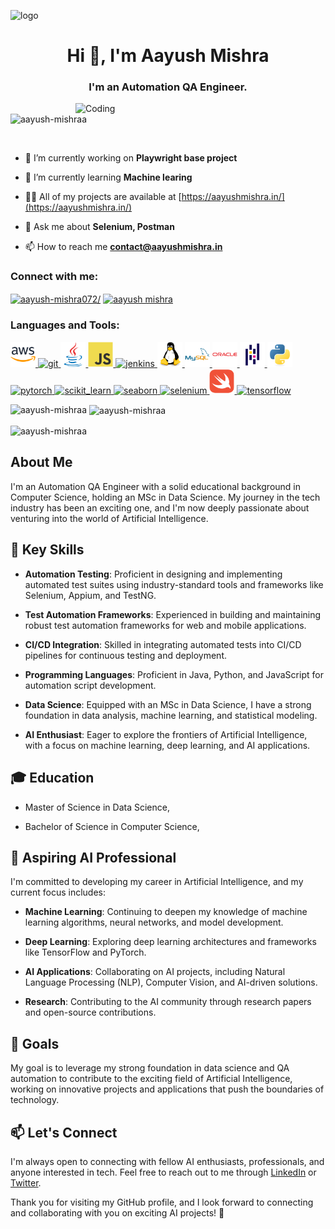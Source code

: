 ![logo](https://camo.githubusercontent.com/365c25491be66980bf5399ec714ce98f8a66f7559e86620fa047fd076c77a828/68747470733a2f2f7669736d652e636f2f626c6f672f77702d636f6e74656e742f75706c6f6164732f323032302f30332f616e696d6174696f6e2d736f6674776172652d6865616465722d776964652e676966)
<h1 align="center">Hi 👋, I'm Aayush Mishra</h1>
<h3 align="center">I'm an Automation QA Engineer.</h3>
<img align="right" alt="Coding" width="400" src="https://cdn.dribbble.com/users/1162077/screenshots/3848914/programmer.gif">
<p align="left"> <img src="https://komarev.com/ghpvc/?username=aayush-mishraa&label=Profile%20views&color=0e75b6&style=flat" alt="aayush-mishraa" /> </p>

<p align="left"> <a href="https://twitter.com/" target="blank"><img src="https://img.shields.io/twitter/follow/?logo=twitter&style=for-the-badge" alt="" /></a> </p>

- 🔭 I’m currently working on **Playwright base project**

- 🌱 I’m currently learning **Machine learing**

- 👨‍💻 All of my projects are available at [https://aayushmishra.in/](https://aayushmishra.in/)

- 💬 Ask me about **Selenium, Postman**

- 📫 How to reach me **contact@aayushmishra.in**

<h3 align="left">Connect with me:</h3>
<p align="left">
<a href="https://linkedin.com/in/aayush-mishra072/" target="blank"><img align="center" src="https://raw.githubusercontent.com/rahuldkjain/github-profile-readme-generator/master/src/images/icons/Social/linked-in-alt.svg" alt="aayush-mishra072/" height="30" width="40" /></a>
<a href="https://fb.com/aayush mishra" target="blank"><img align="center" src="https://raw.githubusercontent.com/rahuldkjain/github-profile-readme-generator/master/src/images/icons/Social/facebook.svg" alt="aayush mishra" height="30" width="40" /></a>
</p>

<h3 align="left">Languages and Tools:</h3>
<p align="left"> <a href="https://aws.amazon.com" target="_blank" rel="noreferrer"> <img src="https://raw.githubusercontent.com/devicons/devicon/master/icons/amazonwebservices/amazonwebservices-original-wordmark.svg" alt="aws" width="40" height="40"/> </a> <a href="https://git-scm.com/" target="_blank" rel="noreferrer"> <img src="https://www.vectorlogo.zone/logos/git-scm/git-scm-icon.svg" alt="git" width="40" height="40"/> </a> <a href="https://www.java.com" target="_blank" rel="noreferrer"> <img src="https://raw.githubusercontent.com/devicons/devicon/master/icons/java/java-original.svg" alt="java" width="40" height="40"/> </a> <a href="https://developer.mozilla.org/en-US/docs/Web/JavaScript" target="_blank" rel="noreferrer"> <img src="https://raw.githubusercontent.com/devicons/devicon/master/icons/javascript/javascript-original.svg" alt="javascript" width="40" height="40"/> </a> <a href="https://www.jenkins.io" target="_blank" rel="noreferrer"> <img src="https://www.vectorlogo.zone/logos/jenkins/jenkins-icon.svg" alt="jenkins" width="40" height="40"/> </a> <a href="https://www.linux.org/" target="_blank" rel="noreferrer"> <img src="https://raw.githubusercontent.com/devicons/devicon/master/icons/linux/linux-original.svg" alt="linux" width="40" height="40"/> </a> <a href="https://www.mysql.com/" target="_blank" rel="noreferrer"> <img src="https://raw.githubusercontent.com/devicons/devicon/master/icons/mysql/mysql-original-wordmark.svg" alt="mysql" width="40" height="40"/> </a> <a href="https://www.oracle.com/" target="_blank" rel="noreferrer"> <img src="https://raw.githubusercontent.com/devicons/devicon/master/icons/oracle/oracle-original.svg" alt="oracle" width="40" height="40"/> </a> <a href="https://pandas.pydata.org/" target="_blank" rel="noreferrer"> <img src="https://raw.githubusercontent.com/devicons/devicon/2ae2a900d2f041da66e950e4d48052658d850630/icons/pandas/pandas-original.svg" alt="pandas" width="40" height="40"/> </a> <a href="https://www.python.org" target="_blank" rel="noreferrer"> <img src="https://raw.githubusercontent.com/devicons/devicon/master/icons/python/python-original.svg" alt="python" width="40" height="40"/> </a> <a href="https://pytorch.org/" target="_blank" rel="noreferrer"> <img src="https://www.vectorlogo.zone/logos/pytorch/pytorch-icon.svg" alt="pytorch" width="40" height="40"/> </a> <a href="https://scikit-learn.org/" target="_blank" rel="noreferrer"> <img src="https://upload.wikimedia.org/wikipedia/commons/0/05/Scikit_learn_logo_small.svg" alt="scikit_learn" width="40" height="40"/> </a> <a href="https://seaborn.pydata.org/" target="_blank" rel="noreferrer"> <img src="https://seaborn.pydata.org/_images/logo-mark-lightbg.svg" alt="seaborn" width="40" height="40"/> </a> <a href="https://www.selenium.dev" target="_blank" rel="noreferrer"> <img src="https://raw.githubusercontent.com/detain/svg-logos/780f25886640cef088af994181646db2f6b1a3f8/svg/selenium-logo.svg" alt="selenium" width="40" height="40"/> </a> <a href="https://developer.apple.com/swift/" target="_blank" rel="noreferrer"> <img src="https://raw.githubusercontent.com/devicons/devicon/master/icons/swift/swift-original.svg" alt="swift" width="40" height="40"/> </a> <a href="https://www.tensorflow.org" target="_blank" rel="noreferrer"> <img src="https://www.vectorlogo.zone/logos/tensorflow/tensorflow-icon.svg" alt="tensorflow" width="40" height="40"/> </a> </p>

<p><img align="left" src="https://github-readme-stats.vercel.app/api/top-langs?username=aayush-mishraa&show_icons=true&locale=en&layout=compact" alt="aayush-mishraa" /></p>

<p>&nbsp;<img align="center" src="https://github-readme-stats.vercel.app/api?username=aayush-mishraa&show_icons=true&locale=en" alt="aayush-mishraa" /></p>

<p><img align="center" src="https://github-readme-streak-stats.herokuapp.com/?user=aayush-mishraa&" alt="aayush-mishraa" /></p>


## About Me

I'm an Automation QA Engineer with a solid educational background in Computer Science, holding an MSc in Data Science. My journey in the tech industry has been an exciting one, and I'm now deeply passionate about venturing into the world of Artificial Intelligence.

## 🌟 Key Skills

- **Automation Testing**: Proficient in designing and implementing automated test suites using industry-standard tools and frameworks like Selenium, Appium, and TestNG.

- **Test Automation Frameworks**: Experienced in building and maintaining robust test automation frameworks for web and mobile applications.

- **CI/CD Integration**: Skilled in integrating automated tests into CI/CD pipelines for continuous testing and deployment.

- **Programming Languages**: Proficient in Java, Python, and JavaScript for automation script development.

- **Data Science**: Equipped with an MSc in Data Science, I have a strong foundation in data analysis, machine learning, and statistical modeling.

- **AI Enthusiast**: Eager to explore the frontiers of Artificial Intelligence, with a focus on machine learning, deep learning, and AI applications.

## 🎓 Education

- Master of Science in Data Science,

- Bachelor of Science in Computer Science,

## 🌱 Aspiring AI Professional

I'm committed to developing my career in Artificial Intelligence, and my current focus includes:

- **Machine Learning**: Continuing to deepen my knowledge of machine learning algorithms, neural networks, and model development.

- **Deep Learning**: Exploring deep learning architectures and frameworks like TensorFlow and PyTorch.

- **AI Applications**: Collaborating on AI projects, including Natural Language Processing (NLP), Computer Vision, and AI-driven solutions.

- **Research**: Contributing to the AI community through research papers and open-source contributions.

## 🚀 Goals

My goal is to leverage my strong foundation in data science and QA automation to contribute to the exciting field of Artificial Intelligence, working on innovative projects and applications that push the boundaries of technology.

## 📫 Let's Connect

I'm always open to connecting with fellow AI enthusiasts, professionals, and anyone interested in tech. Feel free to reach out to me through [LinkedIn](https://www.linkedin.com/in/aayushmishra33/) or [Twitter](https://twitter.com/Aayush_Mishraa).

Thank you for visiting my GitHub profile, and I look forward to connecting and collaborating with you on exciting AI projects! 🌟

